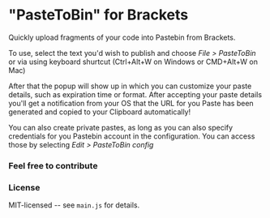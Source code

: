 "PasteToBin" for Brackets
==============================
Quickly upload fragments of your code into Pastebin from Brackets.

To use, select the text you'd wish to publish and choose _File > PasteToBin_ or via using keyboard shurtcut (Ctrl+Alt+W on Windows or CMD+Alt+W on Mac)

After that the popup will show up in which you can customize your paste details, such as expiration time or format. After accepting your paste details you'll get a notification from your OS that the URL for you Paste has been generated and copied to your Clipboard automatically!

You can also create private pastes, as long as you can also specify credentials for you Pastebin account in the configuration. 
You can access those by selecting _Edit > PasteToBin config_

### Feel free to contribute

### License
MIT-licensed -- see `main.js` for details.